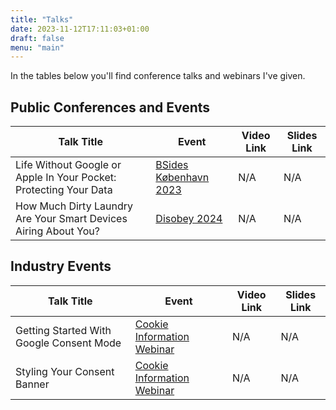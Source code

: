 ```yaml
---
title: "Talks"
date: 2023-11-12T17:11:03+01:00
draft: false
menu: "main"
---
```

In the tables below you'll find conference talks and webinars I've given.

## Public Conferences and Events

| Talk Title | Event | Video Link | Slides Link |
|------------|-------|------------|-------------|
| Life Without Google or Apple In Your Pocket: Protecting Your Data | [BSides København 2023](https://2023.bsideskbh.dk/) | N/A | N/A |
| How Much Dirty Laundry Are Your Smart Devices Airing About You? | [Disobey 2024](https://disobey.fi/2024/) | N/A | N/A |

## Industry Events

| Talk Title | Event | Video Link | Slides Link |
|------------|-------|------------|-------------|
| Getting Started With Google Consent Mode | [Cookie Information Webinar](https://webinar.cookieinformation.com/) | N/A | N/A |
| Styling Your Consent Banner | [Cookie Information Webinar](https://webinar.cookieinformation.com/) | N/A | N/A |

